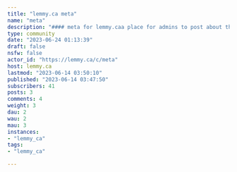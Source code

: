 ```yaml
---
title: "lemmy.ca meta" 
name: "meta"
description: "#### meta for lemmy.caa place for admins to post about the goings on with this instance."
type: community
date: "2023-06-24 01:13:39"
draft: false
nsfw: false
actor_id: "https://lemmy.ca/c/meta"
host: lemmy.ca
lastmod: "2023-06-14 03:50:10"
published: "2023-06-14 03:47:50"
subscribers: 41
posts: 3
comments: 4
weight: 3
dau: 2
wau: 2
mau: 3
instances:
- "lemmy_ca"
tags: 
- "lemmy_ca"

---
```


